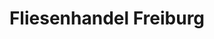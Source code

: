 ---
title: "Fliesenhandel Freiburg"
url: /freiburg-im-breisgau/fliesenhandel-freiburg/
shop: Fliesen
---